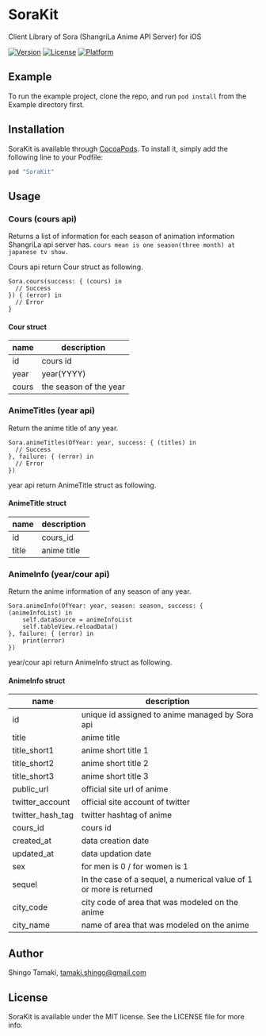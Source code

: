 # SoraKit

Client Library of Sora (ShangriLa Anime API Server) for iOS

<!-- [![CI Status](http://img.shields.io/travis/Shingo Tamaki/SoraKit.svg?style=flat)](https://travis-ci.org/Shingo Tamaki/SoraKit) -->
[![Version](https://img.shields.io/cocoapods/v/SoraKit.svg?style=flat)](http://cocoapods.org/pods/SoraKit)
[![License](https://img.shields.io/cocoapods/l/SoraKit.svg?style=flat)](http://cocoapods.org/pods/SoraKit)
[![Platform](https://img.shields.io/cocoapods/p/SoraKit.svg?style=flat)](http://cocoapods.org/pods/SoraKit)

## Example

To run the example project, clone the repo, and run `pod install` from the Example directory first.

## Installation

SoraKit is available through [CocoaPods](http://cocoapods.org). To install
it, simply add the following line to your Podfile:

```ruby
pod "SoraKit"
```

## Usage

### Cours (cours api)
Returns a list of information for each season of animation information ShangriLa api server has. `cours mean is one season(three month) at japanese tv show.`

Cours api return Cour struct as following.

```
Sora.cours(success: { (cours) in
  // Success
}) { (error) in
  // Error
}
```

#### Cour struct
|name|description|
|---|---|
|id|cours id|
|year| year(YYYY)|
|cours| the season of the year|


### AnimeTitles (year api)
Return the anime title of any year.

```
Sora.animeTitles(OfYear: year, success: { (titles) in
  // Success
}, failure: { (error) in
  // Error
})
```
year api return AnimeTitle struct as following.

#### AnimeTitle struct
|name|description|
|---|---|
|id|cours_id|
|title| anime title|

### AnimeInfo (year/cour api)

Return the anime information of any season of any year.

```
Sora.animeInfo(OfYear: year, season: season, success: { (animeInfoList) in
    self.dataSource = animeInfoList
    self.tableView.reloadData()
}, failure: { (error) in
    print(error)
})
```

year/cour api return AnimeInfo struct as following.

#### AnimeInfo struct

|name|description|
|---|---|
|id|unique id assigned to anime managed by Sora api|
|title|anime title|
|title_short1|anime short title 1|
|title_short2|anime short title 2|
|title_short3|anime short title 3|
|public_url| official site url of anime|
|twitter_account|official site account of twitter|
|twitter_hash_tag|twitter hashtag of anime|
|cours_id|cours id|
|created_at|data creation date|
|updated_at|data updation date|
|sex|for men is 0 / for women is 1|
|sequel|In the case of a sequel, a numerical value of 1 or more is returned|
|city_code|city code of area that was modeled on the anime|
|city_name|name of area that was modeled on the anime|

## Author

Shingo Tamaki, tamaki.shingo@gmail.com

## License

SoraKit is available under the MIT license. See the LICENSE file for more info.
